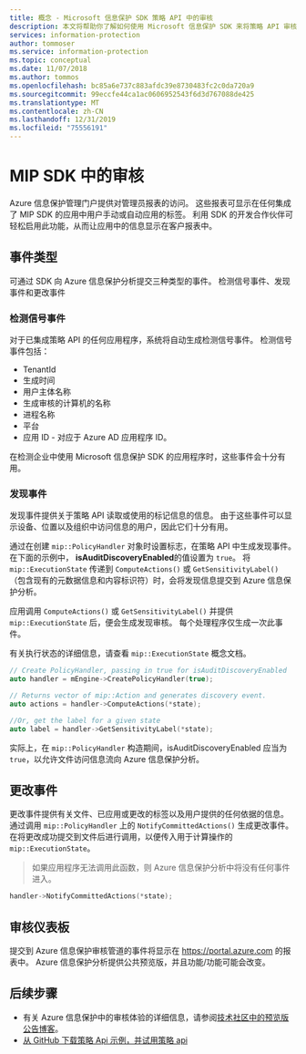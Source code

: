 ```yaml
---
title: 概念 - Microsoft 信息保护 SDK 策略 API 中的审核
description: 本文将帮助你了解如何使用 Microsoft 信息保护 SDK 来将策略 API 审核事件提交到 Azure 信息保护分析。
services: information-protection
author: tommoser
ms.service: information-protection
ms.topic: conceptual
ms.date: 11/07/2018
ms.author: tommos
ms.openlocfilehash: bc85a6e737c883afdc39e8730483fc2c0da720a9
ms.sourcegitcommit: 99eccfe44ca1ac0606952543f6d3d767088de425
ms.translationtype: MT
ms.contentlocale: zh-CN
ms.lasthandoff: 12/31/2019
ms.locfileid: "75556191"
---
```

# <a name="auditing-in-the-mip-sdk"></a>MIP SDK 中的审核

Azure 信息保护管理门户提供对管理员报表的访问。 这些报表可显示在任何集成了 MIP SDK 的应用中用户手动或自动应用的标签。 利用 SDK 的开发合作伙伴可轻松启用此功能，从而让应用中的信息显示在客户报表中。

## <a name="event-types"></a>事件类型

可通过 SDK 向 Azure 信息保护分析提交三种类型的事件。 检测信号事件、发现事件和更改事件

### <a name="heartbeat-events"></a>检测信号事件

对于已集成策略 API 的任何应用程序，系统将自动生成检测信号事件。 检测信号事件包括：

* TenantId
* 生成时间
* 用户主体名称
* 生成审核的计算机的名称
* 进程名称
* 平台
* 应用 ID - 对应于 Azure AD 应用程序 ID。

在检测企业中使用 Microsoft 信息保护 SDK 的应用程序时，这些事件会十分有用。

### <a name="discovery-events"></a>发现事件

发现事件提供关于策略 API 读取或使用的标记信息的信息。 由于这些事件可以显示设备、位置以及组织中访问信息的用户，因此它们十分有用。

通过在创建 `mip::PolicyHandler` 对象时设置标志，在策略 API 中生成发现事件。 在下面的示例中， **isAuditDiscoveryEnabled**的值设置为 `true`。 将 `mip::ExecutionState` 传递到 `ComputeActions()` 或 `GetSensitivityLabel()` （包含现有的元数据信息和内容标识符）时，会将发现信息提交到 Azure 信息保护分析。

应用调用 `ComputeActions()` 或 `GetSensitivityLabel()` 并提供 `mip::ExecutionState` 后，便会生成发现审核。 每个处理程序仅生成一次此事件。

有关执行状态的详细信息，请查看 `mip::ExecutionState` 概念文档。

```cpp
// Create PolicyHandler, passing in true for isAuditDiscoveryEnabled
auto handler = mEngine->CreatePolicyHandler(true);

// Returns vector of mip::Action and generates discovery event.
auto actions = handler->ComputeActions(*state);

//Or, get the label for a given state
auto label = handler->GetSensitivityLabel(*state);
```

实际上，在 `mip::PolicyHandler` 构造期间，isAuditDiscoveryEnabled 应当为 `true`，以允许文件访问信息流向 Azure 信息保护分析。

## <a name="change-event"></a>更改事件

更改事件提供有关文件、已应用或更改的标签以及用户提供的任何依据的信息。 通过调用 `mip::PolicyHandler` 上的 `NotifyCommittedActions()` 生成更改事件。 在将更改成功提交到文件后进行调用，以便传入用于计算操作的 `mip::ExecutionState`。

> 如果应用程序无法调用此函数，则 Azure 信息保护分析中将没有任何事件进入。

```cpp
handler->NotifyCommittedActions(*state);
```

## <a name="audit-dashboard"></a>审核仪表板

提交到 Azure 信息保护审核管道的事件将显示在 https://portal.azure.com 的报表中。 Azure 信息保护分析提供公共预览版，并且功能/功能可能会改变。

## <a name="next-steps"></a>后续步骤

- 有关 Azure 信息保护中的审核体验的详细信息，请参阅[技术社区中的预览版公告博客](https://techcommunity.microsoft.com/t5/Azure-Information-Protection/Data-discovery-reporting-and-analytics-for-all-your-data-with/ba-p/253854)。
- [从 GitHub 下载策略 Api 示例，并试用策略 api](https://azure.microsoft.com/resources/samples/?sort=0&term=mipsdk+policyapi)

